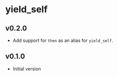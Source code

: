 # yield_self

## v0.2.0
- Add support for `then` as an alias for `yield_self`.

## v0.1.0
- Initial version
